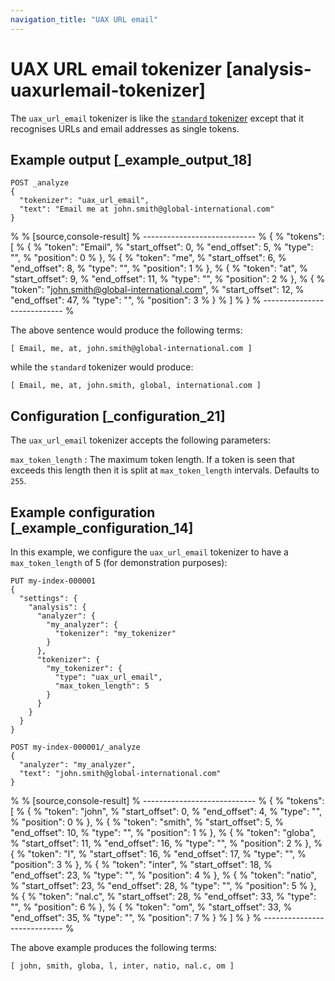 ```yaml
---
navigation_title: "UAX URL email"
---
```


# UAX URL email tokenizer [analysis-uaxurlemail-tokenizer]


The `uax_url_email` tokenizer is like the [`standard` tokenizer](analysis-standard-tokenizer.md) except that it recognises URLs and email addresses as single tokens.


## Example output [_example_output_18] 

```console
POST _analyze
{
  "tokenizer": "uax_url_email",
  "text": "Email me at john.smith@global-international.com"
}
```

% 
% [source,console-result]
% ----------------------------
% {
%   "tokens": [
%     {
%       "token": "Email",
%       "start_offset": 0,
%       "end_offset": 5,
%       "type": "<ALPHANUM>",
%       "position": 0
%     },
%     {
%       "token": "me",
%       "start_offset": 6,
%       "end_offset": 8,
%       "type": "<ALPHANUM>",
%       "position": 1
%     },
%     {
%       "token": "at",
%       "start_offset": 9,
%       "end_offset": 11,
%       "type": "<ALPHANUM>",
%       "position": 2
%     },
%     {
%       "token": "[john.smith@global-international.com](mailto:john.smith@global-international.com)",
%       "start_offset": 12,
%       "end_offset": 47,
%       "type": "<EMAIL>",
%       "position": 3
%     }
%   ]
% }
% ----------------------------
% 

The above sentence would produce the following terms:

```text
[ Email, me, at, john.smith@global-international.com ]
```

while the `standard` tokenizer would produce:

```text
[ Email, me, at, john.smith, global, international.com ]
```


## Configuration [_configuration_21] 

The `uax_url_email` tokenizer accepts the following parameters:

`max_token_length`
:   The maximum token length. If a token is seen that exceeds this length then it is split at `max_token_length` intervals. Defaults to `255`.


## Example configuration [_example_configuration_14] 

In this example, we configure the `uax_url_email` tokenizer to have a `max_token_length` of 5 (for demonstration purposes):

```console
PUT my-index-000001
{
  "settings": {
    "analysis": {
      "analyzer": {
        "my_analyzer": {
          "tokenizer": "my_tokenizer"
        }
      },
      "tokenizer": {
        "my_tokenizer": {
          "type": "uax_url_email",
          "max_token_length": 5
        }
      }
    }
  }
}

POST my-index-000001/_analyze
{
  "analyzer": "my_analyzer",
  "text": "john.smith@global-international.com"
}
```

% 
% [source,console-result]
% ----------------------------
% {
%   "tokens": [
%     {
%       "token": "john",
%       "start_offset": 0,
%       "end_offset": 4,
%       "type": "<ALPHANUM>",
%       "position": 0
%     },
%     {
%       "token": "smith",
%       "start_offset": 5,
%       "end_offset": 10,
%       "type": "<ALPHANUM>",
%       "position": 1
%     },
%     {
%       "token": "globa",
%       "start_offset": 11,
%       "end_offset": 16,
%       "type": "<ALPHANUM>",
%       "position": 2
%     },
%     {
%       "token": "l",
%       "start_offset": 16,
%       "end_offset": 17,
%       "type": "<ALPHANUM>",
%       "position": 3
%     },
%     {
%       "token": "inter",
%       "start_offset": 18,
%       "end_offset": 23,
%       "type": "<ALPHANUM>",
%       "position": 4
%     },
%     {
%       "token": "natio",
%       "start_offset": 23,
%       "end_offset": 28,
%       "type": "<ALPHANUM>",
%       "position": 5
%     },
%     {
%       "token": "nal.c",
%       "start_offset": 28,
%       "end_offset": 33,
%       "type": "<ALPHANUM>",
%       "position": 6
%     },
%     {
%       "token": "om",
%       "start_offset": 33,
%       "end_offset": 35,
%       "type": "<ALPHANUM>",
%       "position": 7
%     }
%   ]
% }
% ----------------------------
% 

The above example produces the following terms:

```text
[ john, smith, globa, l, inter, natio, nal.c, om ]
```

